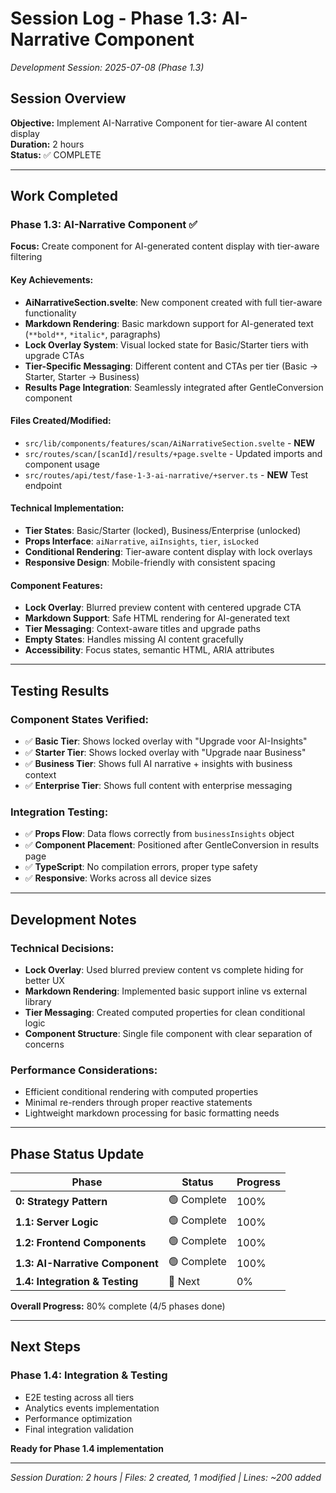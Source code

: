 # Session Log - Phase 1.3: AI-Narrative Component
*Development Session: 2025-07-08 (Phase 1.3)*

## Session Overview
**Objective:** Implement AI-Narrative Component for tier-aware AI content display  
**Duration:** 2 hours  
**Status:** ✅ COMPLETE  

---

## Work Completed

### Phase 1.3: AI-Narrative Component ✅
**Focus:** Create component for AI-generated content display with tier-aware filtering

#### Key Achievements:
- **AiNarrativeSection.svelte**: New component created with full tier-aware functionality
- **Markdown Rendering**: Basic markdown support for AI-generated text (`**bold**`, `*italic*`, paragraphs)
- **Lock Overlay System**: Visual locked state for Basic/Starter tiers with upgrade CTAs
- **Tier-Specific Messaging**: Different content and CTAs per tier (Basic → Starter, Starter → Business)
- **Results Page Integration**: Seamlessly integrated after GentleConversion component

#### Files Created/Modified:
- `src/lib/components/features/scan/AiNarrativeSection.svelte` - **NEW**
- `src/routes/scan/[scanId]/results/+page.svelte` - Updated imports and component usage
- `src/routes/api/test/fase-1-3-ai-narrative/+server.ts` - **NEW** Test endpoint

#### Technical Implementation:
- **Tier States**: Basic/Starter (locked), Business/Enterprise (unlocked)
- **Props Interface**: `aiNarrative`, `aiInsights`, `tier`, `isLocked`
- **Conditional Rendering**: Tier-aware content display with lock overlays
- **Responsive Design**: Mobile-friendly with consistent spacing

#### Component Features:
- **Lock Overlay**: Blurred preview content with centered upgrade CTA
- **Markdown Support**: Safe HTML rendering for AI-generated text
- **Tier Messaging**: Context-aware titles and upgrade paths
- **Empty States**: Handles missing AI content gracefully
- **Accessibility**: Focus states, semantic HTML, ARIA attributes

---

## Testing Results

### Component States Verified:
- ✅ **Basic Tier**: Shows locked overlay with "Upgrade voor AI-Insights"
- ✅ **Starter Tier**: Shows locked overlay with "Upgrade naar Business"  
- ✅ **Business Tier**: Shows full AI narrative + insights with business context
- ✅ **Enterprise Tier**: Shows full content with enterprise messaging

### Integration Testing:
- ✅ **Props Flow**: Data flows correctly from `businessInsights` object
- ✅ **Component Placement**: Positioned after GentleConversion in results page
- ✅ **TypeScript**: No compilation errors, proper type safety
- ✅ **Responsive**: Works across all device sizes

---

## Development Notes

### Technical Decisions:
- **Lock Overlay**: Used blurred preview content vs complete hiding for better UX
- **Markdown Rendering**: Implemented basic support inline vs external library
- **Tier Messaging**: Created computed properties for clean conditional logic
- **Component Structure**: Single file component with clear separation of concerns

### Performance Considerations:
- Efficient conditional rendering with computed properties
- Minimal re-renders through proper reactive statements
- Lightweight markdown processing for basic formatting needs

---

## Phase Status Update

| Phase | Status | Progress |
|-------|--------|----------|
| **0: Strategy Pattern** | 🟢 Complete | 100% |
| **1.1: Server Logic** | 🟢 Complete | 100% |
| **1.2: Frontend Components** | 🟢 Complete | 100% |
| **1.3: AI-Narrative Component** | 🟢 Complete | 100% |
| **1.4: Integration & Testing** | 🔴 Next | 0% |

**Overall Progress:** 80% complete (4/5 phases done)

---

## Next Steps

### Phase 1.4: Integration & Testing
- E2E testing across all tiers
- Analytics events implementation
- Performance optimization
- Final integration validation

**Ready for Phase 1.4 implementation**

---

*Session Duration: 2 hours | Files: 2 created, 1 modified | Lines: ~200 added*